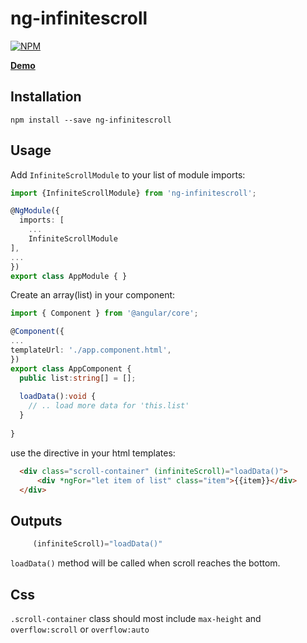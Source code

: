 # ng-infinitescroll

[![NPM](https://nodei.co/npm/ng-infinitescroll.png?downloads=true&downloadRank=true&stars=true)](https://www.npmjs.com/package/ng-infinitescroll/)

**[Demo](https://plnkr.co/edit/nkpG4z6d7qMy9xONuABJ?p=preview)**



## Installation

```shell
npm install --save ng-infinitescroll
```

## Usage

Add `InfiniteScrollModule` to your list of module imports:

```typescript
import {InfiniteScrollModule} from 'ng-infinitescroll';

@NgModule({
  imports: [
    ...
    InfiniteScrollModule
],
...
})
export class AppModule { }

```
Create an array(list) in your component:

```typescript
import { Component } from '@angular/core';

@Component({
...
templateUrl: './app.component.html',
})
export class AppComponent {
  public list:string[] = [];
  
  loadData():void {
    // .. load more data for 'this.list'
  }
  
}
```

use the directive in your html templates:

```html
  <div class="scroll-container" (infiniteScroll)="loadData()">
      <div *ngFor="let item of list" class="item">{{item}}</div>
  </div>


```


## Outputs

```typescript
     (infiniteScroll)="loadData()"
```
`loadData()` method will be called when scroll reaches the bottom.


## Css
`.scroll-container` class should most include `max-height` and `overflow:scroll` or `overflow:auto`
